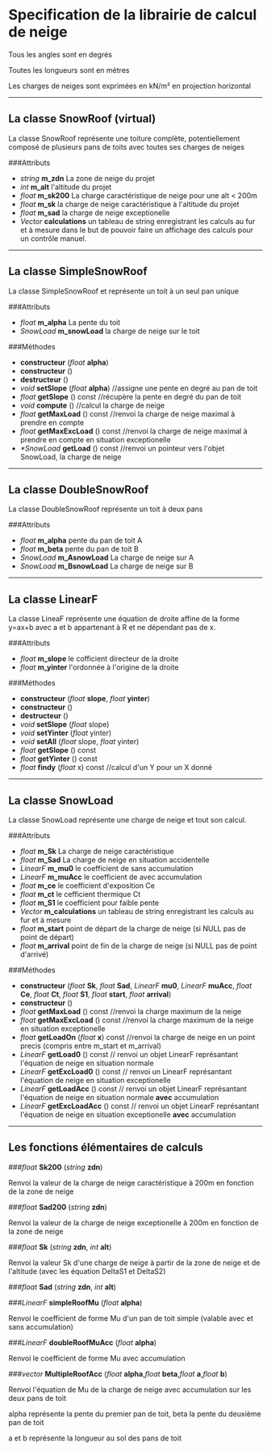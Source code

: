 Specification de la librairie de calcul de neige
======================================

Tous les angles sont en degrés

Toutes les longueurs sont en mètres

Les charges de neiges sont exprimées en kN/m² en projection horizontal

***********************************

La classe SnowRoof (virtual)
---------------

La classe SnowRoof représente une toiture complète, potentiellement composé de plusieurs pans de toits avec toutes ses charges de neiges

###Attributs
* *string* **m_zdn** La zone de neige du projet 
* *int* **m_alt** l'altitude du projet
* *float*  **m_sk200** La charge caractéristique de neige pour une alt < 200m
* *float*  **m_sk** la charge de neige caractéristique à l'altitude du projet
* *float* **m_sad** la charge de neige exceptionelle
* *Vector <string>* **calculations** un tableau de string enregistrant les calculs au fur et à mesure dans le but de pouvoir faire un affichage des calculs pour un contrôle manuel.

*************************************

La classe SimpleSnowRoof
--------------------------

La classe SimpleSnowRoof et représente un toit à un seul pan unique

###Attributs

* *float* **m_alpha** La pente du toit
* *SnowLoad* **m_snowLoad** la charge de neige sur le toit

###Méthodes

* **constructeur** (*float* **alpha**)
* **constructeur** ()
* **destructeur** ()
* *void* **setSlope** (*float* **alpha**) //assigne une pente en degré au pan de toit
* *float* **getSlope** () const //récupère la pente en degré du pan de toit
* *void* **compute** () //calcul la charge de neige
* *float* **getMaxLoad** () const //renvoi la charge de neige maximal à prendre en compte
* *float* **getMaxExcLoad** () const //renvoi la charge de neige maximal à prendre en compte en situation exceptionelle
* _*SnowLoad_ **getLoad** () const //renvoi un pointeur vers l'objet SnowLoad, la charge de neige

************************************

La classe DoubleSnowRoof
--------------------------

La classe DoubleSnowRoof représente un toit à deux pans

###Attributs

* *float* **m_alpha** pente du pan de toit A
* *float* **m_beta** pente du pan de toit B
* *SnowLoad* **m_AsnowLoad** La charge de neige sur A
* *SnowLoad* **m_BsnowLoad** La charge de neige sur B

*********************************

La classe LinearF
-----------------

La classe LineaF représente une équation de droite affine de la forme y=ax+b avec a et b appartenant à R et ne dépendant pas de x.

###Attributs

* *float* **m_slope** le cofficient directeur de la droite
* *float* **m_yinter** l'ordonnée à l'origine de la droite

###Méthodes

* **constructeur** (*float*  **slope**, *float*  **yinter**)
* **constructeur** ()
* **destructeur** ()
* *void*  **setSlope** (*float* slope)
* *void*  **setYinter** (*float* yinter)
* *void*  **setAll** (*float* slope, *float* yinter)
* *float*  **getSlope** () const
* *float*  **getYinter** () const
* *float*  **findy** (*float* x) const //calcul d'un Y pour un X donné

**************************

La classe SnowLoad
----------------------

La classe SnowLoad représente une charge de neige et tout son calcul.

###Attributs

* *float* **m_Sk** La charge de neige caractéristique
* *float* **m_Sad** La charge de neige en situation accidentelle
* *LinearF*  **m_mu0** le coefficient de sans accumulation
* *LinearF*  **m_muAcc** le coefficient de avec accumulation
* *float*  **m_ce** le coefficient d'exposition Ce
* *float*  **m_ct** le cefficient thermique Ct
* *float* **m_S1** le coefficient pour faible pente
* *Vector <string>* **m_calculations** un tableau de string enregistrant les calculs au fur et à mesure
* *float* **m_start** point de départ de la charge de neige (si NULL pas de point de départ)
* *float* **m_arrival** point de fin de la charge de neige (si NULL pas de point d'arrivé)

###Méthodes

* **constructeur** (*float* **Sk**, *float* **Sad**, *LinearF* **mu0**, *LinearF* **muAcc**, *float* **Ce**, *float* **Ct**, *float* **S1**, *float* **start**, *float* **arrival**)
* **constructeur** ()
* *float* **getMaxLoad** () const //renvoi la charge maximum de la neige
* *float* **getMaxExcLoad** () const //renvoi la charge maximum de la neige en situation exceptionelle
* *float* **getLoadOn** (*float* **x**) const //renvoi la charge de neige en un point precis (compris entre m_start et m_arrival)
* *LinearF* **getLoad0** () const // renvoi un objet LinearF représantant l'équation de neige en situation normale
* *LinearF* **getExcLoad0** () const // renvoi un LinearF représantant l'équation de neige en situation exceptionelle
* *LinearF* **getLoadAcc** () const // renvoi un objet LinearF représantant l'équation de neige en situation normale **avec** accumulation
* *LinearF* **getExcLoadAcc** () const // renvoi un objet LinearF représantant l'équation de neige en situation exceptionelle **avec** accumulation

****************************

Les fonctions élémentaires de calculs
--------------------------------------

###*float* **Sk200** (*string* **zdn**)

Renvoi la valeur de la charge de neige caractéristique à 200m en fonction de la zone de neige

###*float* **Sad200** (*string* **zdn**)

Renvoi la valeur de la charge de neige exceptionelle à 200m en fonction de la zone de neige

###*float* **Sk** (*string* **zdn**, *int* **alt**)

Renvoi la valeur Sk d'une charge de neige à partir de la zone de neige et de l'altitude (avec les équation DeltaS1 et DeltaS2)

###*float* **Sad** (*string* **zdn**, *int* **alt**)

###*LinearF* **simpleRoofMu** (*float* **alpha**)

Renvoi le coefficient de forme Mu d'un pan de toit simple (valable avec et sans accumulation)


###*LinearF* **doubleRoofMuAcc** (*float* **alpha**)

Renvoi le coefficient de forme Mu avec accumulation

###*vector<LinearF>* **MultipleRoofAcc** (*float* **alpha**,*float* **beta**,*float* **a**,*float* **b**)

Renvoi l'équation de Mu de la charge de neige avec accumulation sur les deux pans de toit 

alpha représente la pente du premier pan de toit, beta la pente du deuxième pan de toit

a et b représente la longueur au sol des pans de toit
